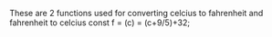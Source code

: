 
These are 2 functions used for converting celcius to fahrenheit and fahrenheit to celcius
const f = (c) = (c+9/5)+32;